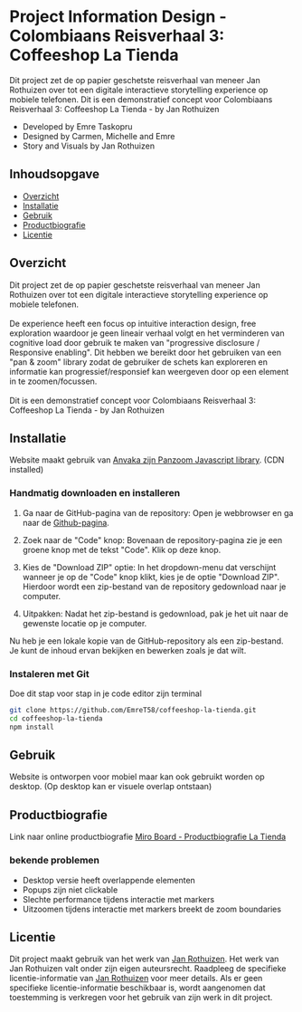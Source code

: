 # Project Information Design - Colombiaans Reisverhaal 3: Coffeeshop La Tienda
Dit project zet de op papier geschetste reisverhaal van meneer Jan Rothuizen over tot een digitale interactieve storytelling experience op mobiele telefonen.
Dit is een demonstratief concept voor Colombiaans Reisverhaal 3: Coffeeshop La Tienda - by Jan Rothuizen

- Developed by Emre Taskopru
- Designed by Carmen, Michelle and Emre
- Story and Visuals by Jan Rothuizen

## Inhoudsopgave

- [Overzicht](#overzicht)
- [Installatie](#installatie)
- [Gebruik](#gebruik)
- [Productbiografie](#productbiografie)
- [Licentie](#licentie)

## Overzicht

Dit project zet de op papier geschetste reisverhaal van meneer Jan Rothuizen over tot een digitale interactieve storytelling experience op mobiele telefonen. <br><br>
De experience heeft een focus op intuitive interaction design, free exploration waardoor je geen lineair verhaal volgt en het verminderen van cognitive load door gebruik te maken van "progressive disclosure / Responsive enabling".
Dit hebben we bereikt door het gebruiken van een "pan & zoom" library zodat de gebruiker de schets kan exploreren en informatie kan progressief/responsief kan weergeven door op een element in te zoomen/focussen. <br><br>
Dit is een demonstratief concept voor Colombiaans Reisverhaal 3: Coffeeshop La Tienda - by Jan Rothuizen

## Installatie

Website maakt gebruik van [Anvaka zijn Panzoom Javascript library](https://github.com/anvaka/panzoom). (CDN installed)

### Handmatig downloaden en installeren
1. Ga naar de GitHub-pagina van de repository: 
Open je webbrowser en ga naar de [Github-pagina](https://github.com/EmreT58/coffeeshop-la-tienda).

2. Zoek naar de "Code" knop:
Bovenaan de repository-pagina zie je een groene knop met de tekst "Code". Klik op deze knop.

3. Kies de "Download ZIP" optie:
In het dropdown-menu dat verschijnt wanneer je op de "Code" knop klikt, kies je de optie "Download ZIP". Hierdoor wordt een zip-bestand van de repository gedownload naar je computer.

4. Uitpakken:
Nadat het zip-bestand is gedownload, pak je het uit naar de gewenste locatie op je computer.

Nu heb je een lokale kopie van de GitHub-repository als een zip-bestand. Je kunt de inhoud ervan bekijken en bewerken zoals je dat wilt.

### Instaleren met Git
Doe dit stap voor stap in je code editor zijn terminal
```bash
git clone https://github.com/EmreT58/coffeeshop-la-tienda.git
cd coffeeshop-la-tienda
npm install
```
## Gebruik
Website is ontworpen voor mobiel maar kan ook gebruikt worden op desktop.
(Op desktop kan er visuele overlap ontstaan)

## Productbiografie
Link naar online productbiografie
[Miro Board - Productbiografie La Tienda ](https://miro.com/app/board/uXjVNCirtk8=/)

### bekende problemen
- Desktop versie heeft overlappende elementen
- Popups zijn niet clickable
- Slechte performance tijdens interactie met markers
- Uitzoomen tijdens interactie met markers breekt de zoom boundaries

## Licentie

Dit project maakt gebruik van het werk van [Jan Rothuizen](https://janrothuizen.nl/contact/). Het werk van Jan Rothuizen valt onder zijn eigen auteursrecht. Raadpleeg de specifieke licentie-informatie van [Jan Rothuizen](https://janrothuizen.nl/contact/) voor meer details. Als er geen specifieke licentie-informatie beschikbaar is, wordt aangenomen dat toestemming is verkregen voor het gebruik van zijn werk in dit project.
